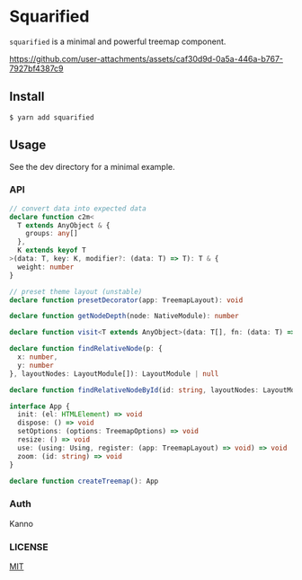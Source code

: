 # Squarified

`squarified` is a minimal and powerful treemap component.



https://github.com/user-attachments/assets/caf30d9d-0a5a-446a-b767-7927bf4387c9



## Install

```shell
$ yarn add squarified
```

## Usage

See the dev directory for a minimal example.

### API

```ts
// convert data into expected data
declare function c2m<
  T extends AnyObject & {
    groups: any[]
  },
  K extends keyof T
>(data: T, key: K, modifier?: (data: T) => T): T & {
  weight: number
}

// preset theme layout (unstable)
declare function presetDecorator(app: TreemapLayout): void

declare function getNodeDepth(node: NativeModule): number

declare function visit<T extends AnyObject>(data: T[], fn: (data: T) => boolean | void): T | null

declare function findRelativeNode(p: {
  x: number,
  y: number
}, layoutNodes: LayoutModule[]): LayoutModule | null

declare function findRelativeNodeById(id: string, layoutNodes: LayoutModule[]): LayoutModule | null

interface App {
  init: (el: HTMLElement) => void
  dispose: () => void
  setOptions: (options: TreemapOptions) => void
  resize: () => void
  use: (using: Using, register: (app: TreemapLayout) => void) => void
  zoom: (id: string) => void
}

declare function createTreemap(): App
```

### Auth

Kanno

### LICENSE

[MIT](./LICENSE)
